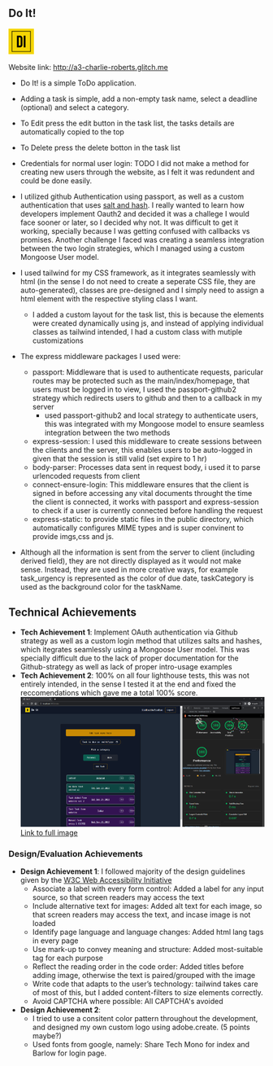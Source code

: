 ## Do It!
![Do it Logo](/readmeImages/doitmain_resized.png)

Website link: http://a3-charlie-roberts.glitch.me


- Do It! is a simple ToDo application.
- Adding a task is simple, add a non-empty task name, select a deadline (optional) and select a category.
- To Edit press the edit button in the task list, the tasks details are automatically copied to the top
- To Delete press the delete botton in the task list
- Credentials for normal user login: TODO
  I did not make a method for creating new users through the website, as I felt it was redundent and could be done easily.

- I utilized github Authentication using passport, as well as a custom authentication that uses [salt and hash](https://www.pingidentity.com/en/resources/blog/post/encryption-vs-hashing-vs-salting.html#:~:text=Hashing%20is%20a%20one%2Dway%20process%20that%20converts%20a%20password,to%20obfuscate%20the%20actual%20password.). I really wanted to
learn how developers implement Oauth2 and decided it was a challege I would face sooner or later, so I decided why not. It was difficult to get it working, specially because I was
getting confused with callbacks vs promises. Another challenge I faced was creating a seamless integration between the two login strategies, which I managed using a custom Mongoose User model.

- I used tailwind for my CSS framework, as it integrates seamlessly with html (in the sense I do not need to create a seperate CSS file, they are auto-generated), classes are pre-designed and I simply need to
assign a html element with the respective styling class I want. 
  - I added a custom layout for the task list, this is because the elements were created dynamically using js, and instead of applying individual classes as tailwind intended, I had a custom class with mutiple customizations
- The express middleware packages I used were:
    - passport: Middleware that is used to authenticate requests, paricular routes may be protected such as the main/index/homepage, that users must be logged in to view, I used the passport-github2 strategy which redirects users to github and then to a callback in my server
        - used passport-github2 and local strategy to authenticate users, this was integrated with my Mongoose model to ensure seamless integration between the two methods
    - express-session: I used this middleware to create sessions between the clients and the server, this enables users to be auto-logged in given that the session is still valid (set expire to 1 hr)
    - body-parser: Processes data sent in request body, i used it to parse urlencoded requests from client
    - connect-ensure-login: This middleware ensures that the client is signed in before accessing any vital documents throught the time the client is connected, it works with passport and express-session to check if a user is currently connected before handling the request
    - express-static: to provide static files in the public directory, which automatically configures MIME types and is super convinent to provide imgs,css and js.

- Although all the information is sent from the server to client (including derived field), they are not directly displayed as it would not make sense. Instead, they are used in more creative ways, for example task_urgency is represented as the color of due date, taskCategory is used as the background color for the taskName.



## Technical Achievements
- **Tech Achievement 1**: Implement OAuth authentication via Github strategy as well as a custom login method that utilizes salts and hashes, which itegrates seamlessly using a Mongoose User model. This was specially difficult due to the lack of proper documentation for the Github-strategy as well as lack of proper intro-usage examples
- **Tech Achievement 2**: 100% on all four lighthouse tests, this was not entirely intended, in the sense I tested it at the end and fixed the reccomendations which gave me a total 100% score.
![Lighthouse test report](/readmeImages/lighthouse_report_scaled.png)
[Link to full image](/readmeImages/lighthouse_report.png)

### Design/Evaluation Achievements
- **Design Achievement 1**: I followed majority of the design guidelines given by the [W3C Web Accessibility Initiative](https://www.w3.org/WAI/tips/developing/)
    - Associate a label with every form control: Added a label for any input source, so that screen readers may access the text
    - Include alternative text for images: Added alt text for each image, so that screen readers may access the text, and incase image is not loaded
    - Identify page language and language changes: Added html lang tags in every page 
    - Use mark-up to convey meaning and structure: Added most-suitable tag for each purpose
    - Reflect the reading order in the code order: Added titles before adding image, otherwise the text is paired/grouped with the image
    - Write code that adapts to the user’s technology: tailwind takes care of most of this, but I added content-filters to size elements correctly.
    - Avoid CAPTCHA where possible: All CAPTCHA's avoided
- **Design Achievement 2**: 
    - I tried to use a consitent color pattern throughout the development, and designed my own custom logo using adobe.create. (5 points maybe?)
    - Used fonts from google, namely: Share Tech Mono for index and Barlow for login page.
